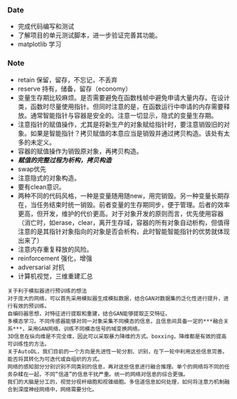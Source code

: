 ### Date
- 完成代码编写和测试
- 了解项目的单元测试脚本，进一步验证完善其功能。
- matplotlib 学习

### Note
- retain 保留，留存，不忘记，不丢弃
- reserve 持有，储备，留存（economy）
- 变量生存期比较麻烦。是否需要避免在函数栈帧中避免申请大量内存。在设计类，函数时尽量使用指针。但同时注意的是，在函数运行中申请的内存需要释放。通常智能指针与容器是安全的。注意一切显示，隐式的变量生存期。
- 注意指针的赋值操作，尤其是将新生产的对象赋给指针时，要注意销毁旧的对象。如果是智能指针？拷贝赋值的本意应当是销毁并通过拷贝构造。该处有太多的未定义。
- 容器的赋值操作为销毁原对象，再拷贝构造。
- ***赋值的完整过程为析构，拷贝构造***
- swap优先
- 注意隐式的对象构造。
- 要有clean意识。
- 两种不同的代码风格，一种是变量随用随new，用完销毁。另一种变量长期存在，当任务结束时统一销毁。前者变量的生存期同步，便于管理。后者的效率更高，但开发，维护的代价更高。对于对象开发的原则而言，优先使用容器（消亡时，如erase，clear，离开生存域，容器的所有对象自动析构，但值得注意的是其指针对象指向的对象是否会析构，此时智能智能指针的优势就体现出来了）
- 注意内存重复释放的风险。
- reinforcement 强化，增强
- adversarial 对抗
- 计算机视觉，三维重建汇总
```
关于利于模拟器进行预训练的想法
对于庞大的网络，可以首先采用模拟器生成模拟数据，结合GAN对数据集的泛化性进行提升，进行有效的预训练。
自编码器思想，对特征进行提取和重建，结合GAN能够提取正交特征。
多模态学习。不同传感器能够对同一对象采集不同模态的信息，且信息间具备一定的***融合关系***，采用GAN网络，训练不同模态信号的域变换网络。
3D信息在纵向维是不完全维，因此可以采取暴力降维的方式。boxxing，降维都是有效的提高可训练性的方法。
关于AutoDL，我们目前的一个方向是先进性一轮分割、识别，在下一轮中利用这些信息完善。能否将其转化为可迭代或自组织的方式。
网络的感知部分分别识别不同类别的信息，再对这些信息进行融合推理。单个的网络将不同的任务杂糅在一起，不同“信道”的信息干扰严重。统一的网络对信息的综合更强。
我们的大脑是分工的，视觉分视杆细胞和视锥细胞。多信道信息如何处理，如何将注意力机制融合到深度神经网络中，网络需要分化。
```